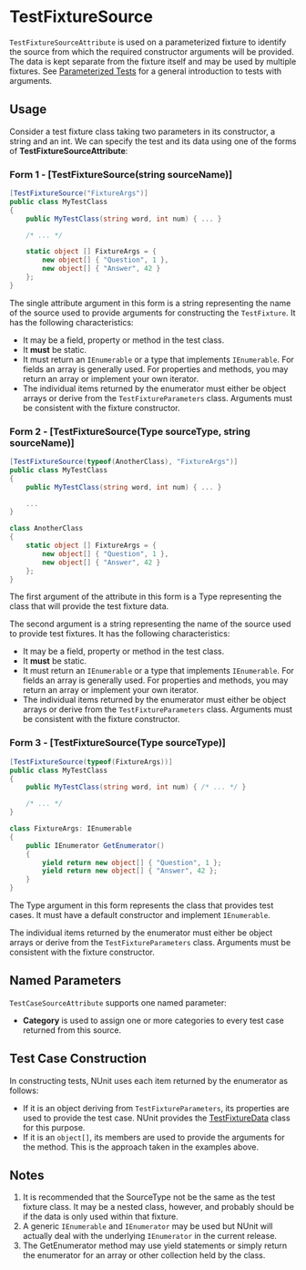# TestFixtureSource

`TestFixtureSourceAttribute` is used on a parameterized fixture to
identify the source from which the required constructor arguments will be provided.
The data is kept separate from the fixture itself and may be used by multiple
fixtures. See [Parameterized Tests](xref:ParameterizedTests) for a general introduction to
tests with arguments.

## Usage

Consider a test fixture class taking two parameters in its constructor, a string and an int. We can specify the test and its data using one of the forms of **TestFixtureSourceAttribute**:

### Form 1 - [TestFixtureSource(string sourceName)]

```csharp
[TestFixtureSource("FixtureArgs")]
public class MyTestClass
{
    public MyTestClass(string word, int num) { ... }

    /* ... */

    static object [] FixtureArgs = {
        new object[] { "Question", 1 },
        new object[] { "Answer", 42 }
    };
}
```

The single attribute argument in this form is a string representing the name of the source used
to provide arguments for constructing the `TestFixture`. It has the following characteristics:

* It may be a field, property or method in the test class.
* It __must__ be static.
* It must return an `IEnumerable` or a type that implements `IEnumerable`. For fields an array is generally used. For properties and methods, you may return an array or implement your own iterator.
* The individual items returned by the enumerator must either be object arrays or derive from the `TestFixtureParameters` class. Arguments must be consistent with the fixture constructor.

### Form 2 - [TestFixtureSource(Type sourceType, string sourceName)]

```csharp
[TestFixtureSource(typeof(AnotherClass), "FixtureArgs")]
public class MyTestClass
{
    public MyTestClass(string word, int num) { ... }

    ...
}

class AnotherClass
{
    static object [] FixtureArgs = {
        new object[] { "Question", 1 },
        new object[] { "Answer", 42 }
    };
}
```

The first argument of the attribute in this form is a Type representing the class that will provide
the test fixture data.

The second argument is a string representing the name of the source used
to provide test fixtures. It has the following characteristics:

* It may be a field, property or method in the test class.
* It __must__ be static.
* It must return an `IEnumerable` or a type that implements `IEnumerable`. For fields an array is generally used. For properties and methods, you may return an array or implement your own iterator.
* The individual items returned by the enumerator must either be object arrays or derive from the `TestFixtureParameters` class. Arguments must be consistent with the fixture constructor.

### Form 3 - [TestFixtureSource(Type sourceType)]

```csharp
[TestFixtureSource(typeof(FixtureArgs))]
public class MyTestClass
{
    public MyTestClass(string word, int num) { /* ... */ }

    /* ... */
}

class FixtureArgs: IEnumerable
{
    public IEnumerator GetEnumerator()
    {
        yield return new object[] { "Question", 1 };
        yield return new object[] { "Answer", 42 };
    }
}
```

The Type argument in this form represents the class that provides test cases.
It must have a default constructor and implement `IEnumerable`.

The individual items returned by the enumerator must either be object arrays or derive from the `TestFixtureParameters` class. Arguments must be consistent with the fixture constructor.

## Named Parameters

`TestCaseSourceAttribute` supports one named parameter:

* **Category** is used to assign one or more categories to every test case returned from this source.

## Test Case Construction

In constructing tests, NUnit uses each item returned by
the enumerator as follows:

* If it is an object deriving from `TestFixtureParameters`, its properties are used to provide the test case. NUnit provides the [TestFixtureData](xref:TestFixtureData) class for this purpose.
* If it is an `object[]`, its members are used to provide the arguments for the method. This is the approach taken in the examples above.

## Notes

1. It is recommended that the SourceType not be the same as the test fixture class. It may be a nested class, however, and probably should be if the data is only used within that fixture.
2. A generic `IEnumerable` and `IEnumerator` may be used but NUnit will actually deal with the underlying `IEnumerator` in the current release.
3. The GetEnumerator method may use yield statements or simply return the enumerator for an array or other collection held by the class.

